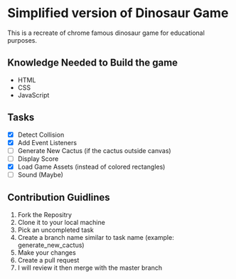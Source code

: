 # Simplified version of Dinosaur Game

This is a recreate of chrome famous dinosaur game for educational purposes.

## Knowledge Needed to Build the game

- HTML
- CSS
- JavaScript

## Tasks

- [x] Detect Collision
- [x] Add Event Listeners
- [ ] Generate New Cactus (if the cactus outside canvas)
- [ ] Display Score
- [x] Load Game Assets (instead of colored rectangles)
- [ ] Sound (Maybe)

## Contribution Guidlines

1. Fork the Repositry
2. Clone it to your local machine
3. Pick an uncompleted task
4. Create a branch name similar to task name (example: generate_new_cactus)
5. Make your changes
6. Create a pull request
7. I will review it then merge with the master branch
